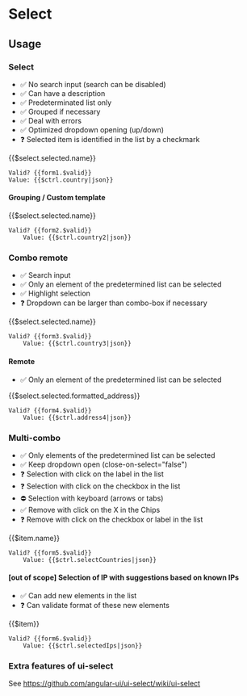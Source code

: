 # Select

<component-status cx-design="complete" ux="rc"></component-status>

## Usage

### Select

- ✅ No search input (search can be disabled)
- ✅ Can have a description
- ✅ Predeterminated list only
- ✅ Grouped if necessary
- ✅ Deal with errors
- ✅ Optimized dropdown opening (up/down)
- ❓ Selected item is identified in the list by a checkmark

<form name="form1">
    <ui-select ng-model="$ctrl.country"
            theme="bootstrap"
            search-enabled="false"
            style="width: 600px;"
            title="Select a country"
            required>
        <ui-select-match placeholder="Select a country...">{{$select.selected.name}}</ui-select-match>
        <ui-select-choices repeat="country in $ctrl.countries track by $index">
            <span ng-bind="country.name"></span>
        </ui-select-choices>
    </ui-select>
    <pre><code>Valid? {{form1.$valid}}
Value: {{$ctrl.country|json}}</code></pre>
</form>

#### Grouping / Custom template

<form name="form2">
    <ui-select ng-model="$ctrl.country2"
            theme="bootstrap"
            search-enabled="false"
            style="width: 600px;"
            title="Select a country"
            required>
        <ui-select-match placeholder="Select a country...">{{$select.selected.name}}</ui-select-match>
        <ui-select-choices group-by="$ctrl.groupByFirstLetter"
            repeat="country in $ctrl.countries track by $index">
            <span ng-bind="country.name"></span><br>
            <small ng-bind="country.code" style="font-style: italic"></small>
        </ui-select-choices>
    </ui-select>
    <pre><code>Valid? {{form2.$valid}}
    Value: {{$ctrl.country2|json}}</code></pre>
</form>

### Combo remote

- ✅ Search input
- ✅ Only an element of the predetermined list can be selected
- ✅ Highlight selection
- ❓ Dropdown can be larger than combo-box if necessary

<form name="form3">
    <ui-select ng-model="$ctrl.country3"
            theme="bootstrap"
            reset-search-input="false"
            style="width: 600px;"
            title="Select a country"
            required>
        <ui-select-match placeholder="Select a country...">{{$select.selected.name}}</ui-select-match>
        <ui-select-choices repeat="country in $ctrl.countries | filter:{name: $select.search}">
            <span ng-bind-html="country.name | highlight: $select.search"></span>
        </ui-select-choices>
    </ui-select>
    <pre><code>Valid? {{form3.$valid}}
    Value: {{$ctrl.country3|json}}</code></pre>
</form>

#### Remote

- ✅ Only an element of the predetermined list can be selected

<form name="form4">
    <ui-select ng-model="$ctrl.address4"
            theme="bootstrap"
            reset-search-input="false"
            style="width: 600px;"
            title="Choose an address"
            required>
        <ui-select-match placeholder="Enter an address...">{{$select.selected.formatted_address}}</ui-select-match>
        <ui-select-choices repeat="address in $ctrl.addresses track by $index"
            refresh="$ctrl.refreshAddresses($select.search)"
            refresh-delay="0">
            <span ng-bind="address.formatted_address"></span>
        </ui-select-choices>
    </ui-select>
    <pre><code>Valid? {{form4.$valid}}
    Value: {{$ctrl.address4|json}}</code></pre>
</form>

### Multi-combo

- ✅ Only elements of the predetermined list can be selected
- ✅ Keep dropdown open (close-on-select="false")
- ❓ Selection with click on the label in the list
- ❓ Selection with click on the checkbox in the list
- ⛔ Selection with keyboard (arrows or tabs)
- ✅ Remove with click on the X in the Chips
- ❓ Remove with click on the checkbox or label in the list

<form name="form5">
    <ui-select ng-model="$ctrl.selectCountries"
            theme="bootstrap"
            style="width: 600px;"
            title="Select countries"
            multiple
            close-on-select="false"
            required>
        <ui-select-match placeholder="Select countries...">{{$item.name}}</ui-select-match>
        <ui-select-choices repeat="country in $ctrl.countries | filter:{name: $select.search}">
            <span ng-bind-html="country.name | highlight: $select.search"></span>
        </ui-select-choices>
    </ui-select>
    <pre><code>Valid? {{form5.$valid}}
    Value: {{$ctrl.selectCountries|json}}</code></pre>
</form>

#### [out of scope] Selection of IP with suggestions based on known IPs

- ✅ Can add new elements in the list
- ❓ Can validate format of these new elements

<form name="form6">
    <ui-select ng-model="$ctrl.selectedIps"
            theme="bootstrap"
            style="width: 600px;"
            title="Select IPs"
            multiple
            close-on-select="false"
            tagging
            required>
        <ui-select-match placeholder="Select IPs...">{{$item}}</ui-select-match>
        <ui-select-choices repeat="ip in $ctrl.ips | filter:$select.search">
            <span ng-bind-html="ip | highlight: $select.search"></span>
        </ui-select-choices>
    </ui-select>
    <pre><code>Valid? {{form6.$valid}}
    Value: {{$ctrl.selectedIps|json}}</code></pre>
</form>

### Extra features of ui-select

See https://github.com/angular-ui/ui-select/wiki/ui-select


